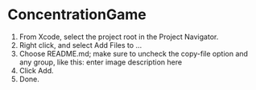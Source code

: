 # ConcentrationGame



1. From Xcode, select the project root in the Project Navigator.
2. Right click, and select Add Files to <Your Project>...
3. Choose README.md; make sure to uncheck the copy-file option and any group, like this: enter image description here
4. Click Add.
5. Done.
